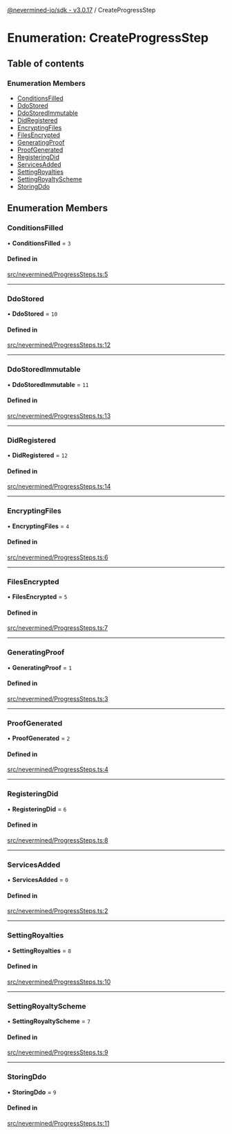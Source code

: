 [@nevermined-io/sdk - v3.0.17](../code-reference.md) / CreateProgressStep

# Enumeration: CreateProgressStep

## Table of contents

### Enumeration Members

- [ConditionsFilled](CreateProgressStep.md#conditionsfilled)
- [DdoStored](CreateProgressStep.md#ddostored)
- [DdoStoredImmutable](CreateProgressStep.md#ddostoredimmutable)
- [DidRegistered](CreateProgressStep.md#didregistered)
- [EncryptingFiles](CreateProgressStep.md#encryptingfiles)
- [FilesEncrypted](CreateProgressStep.md#filesencrypted)
- [GeneratingProof](CreateProgressStep.md#generatingproof)
- [ProofGenerated](CreateProgressStep.md#proofgenerated)
- [RegisteringDid](CreateProgressStep.md#registeringdid)
- [ServicesAdded](CreateProgressStep.md#servicesadded)
- [SettingRoyalties](CreateProgressStep.md#settingroyalties)
- [SettingRoyaltyScheme](CreateProgressStep.md#settingroyaltyscheme)
- [StoringDdo](CreateProgressStep.md#storingddo)

## Enumeration Members

### ConditionsFilled

• **ConditionsFilled** = `3`

#### Defined in

[src/nevermined/ProgressSteps.ts:5](https://github.com/nevermined-io/sdk-js/blob/f4768bb40b31fadf971062208adb00e0efb39b34/src/nevermined/ProgressSteps.ts#L5)

---

### DdoStored

• **DdoStored** = `10`

#### Defined in

[src/nevermined/ProgressSteps.ts:12](https://github.com/nevermined-io/sdk-js/blob/f4768bb40b31fadf971062208adb00e0efb39b34/src/nevermined/ProgressSteps.ts#L12)

---

### DdoStoredImmutable

• **DdoStoredImmutable** = `11`

#### Defined in

[src/nevermined/ProgressSteps.ts:13](https://github.com/nevermined-io/sdk-js/blob/f4768bb40b31fadf971062208adb00e0efb39b34/src/nevermined/ProgressSteps.ts#L13)

---

### DidRegistered

• **DidRegistered** = `12`

#### Defined in

[src/nevermined/ProgressSteps.ts:14](https://github.com/nevermined-io/sdk-js/blob/f4768bb40b31fadf971062208adb00e0efb39b34/src/nevermined/ProgressSteps.ts#L14)

---

### EncryptingFiles

• **EncryptingFiles** = `4`

#### Defined in

[src/nevermined/ProgressSteps.ts:6](https://github.com/nevermined-io/sdk-js/blob/f4768bb40b31fadf971062208adb00e0efb39b34/src/nevermined/ProgressSteps.ts#L6)

---

### FilesEncrypted

• **FilesEncrypted** = `5`

#### Defined in

[src/nevermined/ProgressSteps.ts:7](https://github.com/nevermined-io/sdk-js/blob/f4768bb40b31fadf971062208adb00e0efb39b34/src/nevermined/ProgressSteps.ts#L7)

---

### GeneratingProof

• **GeneratingProof** = `1`

#### Defined in

[src/nevermined/ProgressSteps.ts:3](https://github.com/nevermined-io/sdk-js/blob/f4768bb40b31fadf971062208adb00e0efb39b34/src/nevermined/ProgressSteps.ts#L3)

---

### ProofGenerated

• **ProofGenerated** = `2`

#### Defined in

[src/nevermined/ProgressSteps.ts:4](https://github.com/nevermined-io/sdk-js/blob/f4768bb40b31fadf971062208adb00e0efb39b34/src/nevermined/ProgressSteps.ts#L4)

---

### RegisteringDid

• **RegisteringDid** = `6`

#### Defined in

[src/nevermined/ProgressSteps.ts:8](https://github.com/nevermined-io/sdk-js/blob/f4768bb40b31fadf971062208adb00e0efb39b34/src/nevermined/ProgressSteps.ts#L8)

---

### ServicesAdded

• **ServicesAdded** = `0`

#### Defined in

[src/nevermined/ProgressSteps.ts:2](https://github.com/nevermined-io/sdk-js/blob/f4768bb40b31fadf971062208adb00e0efb39b34/src/nevermined/ProgressSteps.ts#L2)

---

### SettingRoyalties

• **SettingRoyalties** = `8`

#### Defined in

[src/nevermined/ProgressSteps.ts:10](https://github.com/nevermined-io/sdk-js/blob/f4768bb40b31fadf971062208adb00e0efb39b34/src/nevermined/ProgressSteps.ts#L10)

---

### SettingRoyaltyScheme

• **SettingRoyaltyScheme** = `7`

#### Defined in

[src/nevermined/ProgressSteps.ts:9](https://github.com/nevermined-io/sdk-js/blob/f4768bb40b31fadf971062208adb00e0efb39b34/src/nevermined/ProgressSteps.ts#L9)

---

### StoringDdo

• **StoringDdo** = `9`

#### Defined in

[src/nevermined/ProgressSteps.ts:11](https://github.com/nevermined-io/sdk-js/blob/f4768bb40b31fadf971062208adb00e0efb39b34/src/nevermined/ProgressSteps.ts#L11)
